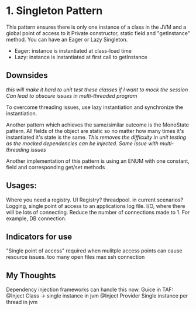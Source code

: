 # 1. Singleton Pattern

This pattern ensures there is only one instance of a class in the JVM and a global point of access to it
Private constructor, static field and "getInstance" method.
You can have an Eager or Lazy Singleton.
* Eager: instance is instantiated at class-load time
* Lazy: instance is instantiated at first call to getInstance


## Downsides
*this will make it hard to unit test these classes if I want to mock the session*
*Can lead to obscure issues in multi-threaded program*

To overcome threading issues, use lazy instantiation and synchronize the instantiation.

Another pattern which achieves the same/similar outcome is the MonoState pattern.
All fields of the object are static so no matter how many times it's instantiated it's state is the same.
*This removes the difficulty in unit testing as the mocked dependencies can be injected.*
*Same issue with multi-threading issues*

Another implementation of this pattern is using an ENUM with one constant, field and corresponding get/set methods


## Usages:
Where you need a registry. UI Registry?
threadpool. in current scenarios?
Logging, single point of access to an applications log file.
I/O, where there will be lots of connecting. Reduce the number of connections made to 1. For example, DB connection.

## Indicators for use 
"Single point of access" required
	when mulitple access points can cause resource issues.
		too many open files
		max ssh connection


## My Thoughts 
Dependency injection frameworks can handle this now.
Guice in TAF: @Inject Class -> single instance in jvm
@Inject Provider<Class> Single instance per thread in jvm

